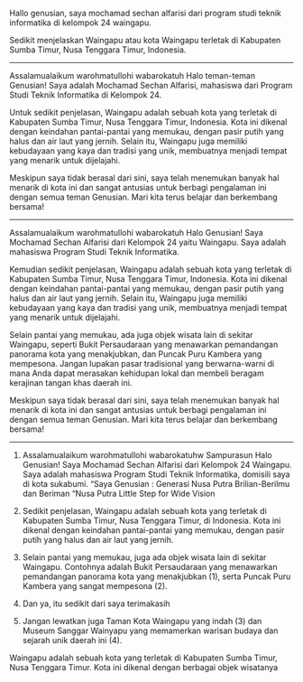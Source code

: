  Hallo genusian, saya mochamad sechan alfarisi dari program studi teknik informatika di kelompok 24 waingapu. 

Sedikit menjelaskan Waingapu atau kota Waingapu terletak di Kabupaten Sumba Timur, Nusa Tenggara Timur, Indonesia. 

---

Assalamualaikum warohmatullohi wabarokatuh Halo teman-teman Genusian! Saya adalah Mochamad Sechan Alfarisi, mahasiswa dari Program Studi Teknik Informatika di Kelompok 24.

Untuk sedikit penjelasan, Waingapu adalah sebuah kota yang terletak di Kabupaten Sumba Timur, Nusa Tenggara Timur, Indonesia. Kota ini dikenal dengan keindahan pantai-pantai yang memukau, dengan pasir putih yang halus dan air laut yang jernih. Selain itu, Waingapu juga memiliki kebudayaan yang kaya dan tradisi yang unik, membuatnya menjadi tempat yang menarik untuk dijelajahi.

Meskipun saya tidak berasal dari sini, saya telah menemukan banyak hal menarik di kota ini dan sangat antusias untuk berbagi pengalaman ini dengan semua teman Genusian. Mari kita terus belajar dan berkembang bersama!

---

Assalamualaikum warohmatullohi wabarokatuh Halo Genusian! Saya Mochamad Sechan Alfarisi dari Kelompok 24 yaitu Waingapu. Saya adalah mahasiswa Program Studi Teknik Informatika.

Kemudian sedikit penjelasan, Waingapu adalah sebuah kota yang terletak di Kabupaten Sumba Timur, Nusa Tenggara Timur, Indonesia. Kota ini dikenal dengan keindahan pantai-pantai yang memukau, dengan pasir putih yang halus dan air laut yang jernih. Selain itu, Waingapu juga memiliki kebudayaan yang kaya dan tradisi yang unik, membuatnya menjadi tempat yang menarik untuk dijelajahi.

Selain pantai yang memukau, ada juga objek wisata lain di sekitar Waingapu, seperti Bukit Persaudaraan yang menawarkan pemandangan panorama kota yang menakjubkan, dan Puncak Puru Kambera yang mempesona. Jangan lupakan pasar tradisional yang berwarna-warni di mana Anda dapat merasakan kehidupan lokal dan membeli beragam kerajinan tangan khas daerah ini.

Meskipun saya tidak berasal dari sini, saya telah menemukan banyak hal menarik di kota ini dan sangat antusias untuk berbagi pengalaman ini dengan semua teman Genusian. Mari kita terus belajar dan berkembang bersama!


---

1. Assalamualaikum warohmatullohi wabarokatuhw Sampurasun Halo Genusian! Saya Mochamad Sechan Alfarisi dari Kelompok 24 Waingapu. Saya adalah mahasiswa Program Studi Teknik Informatika, domisili saya di kota sukabumi.
	“Saya Genusian : Generasi Nusa Putra Brilian-Berilmu dan Beriman
	“Nusa Putra Little Step for Wide Vision

    
2. Sedikit penjelasan, Waingapu adalah sebuah kota yang terletak di Kabupaten Sumba Timur, Nusa Tenggara Timur, di Indonesia. Kota ini dikenal dengan keindahan pantai-pantai yang memukau, dengan pasir putih yang halus dan air laut yang jernih.
    
3. Selain pantai yang memukau, juga ada objek wisata lain di sekitar Waingapu. Contohnya adalah Bukit Persaudaraan yang menawarkan pemandangan panorama kota yang menakjubkan (1), serta Puncak Puru Kambera yang sangat mempesona (2).

4. Dan ya, itu sedikit dari saya terimakasih
    
4. Jangan lewatkan juga Taman Kota Waingapu yang indah (3) dan Museum Sanggar Wainyapu yang memamerkan warisan budaya dan sejarah unik daerah ini (4).

Waingapu adalah sebuah kota yang terletak di Kabupaten Sumba Timur, Nusa Tenggara Timur. Kota ini dikenal dengan berbagai objek wisatanya 